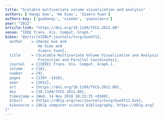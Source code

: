```yaml
---
title: "Scalable multivariate volume visualization and analysis"
authors: ['Hanqi Guo', 'He Xiao', 'Xiaoru Yuan']
authors-key: ['guohanqi', 'xiaohe', 'yuanxiaoru']
year: "2012"
article-link: "https://doi.org/10.1109/TVCG.2012.80"
venue: "IEEE Trans. Vis. Comput. Graph."
bibex: "@article{DBLP:journals/tvcg/GuoXY12,
  author    = {Hanqi Guo and
               He Xiao and
               Xiaoru Yuan},
  title     = {Scalable Multivariate Volume Visualization and Analysis Based on Dimension
               Projection and Parallel Coordinates},
  journal   = {{IEEE} Trans. Vis. Comput. Graph.},
  volume    = {18},
  number    = {9},
  pages     = {1397--1410},
  year      = {2012},
  url       = {https://doi.org/10.1109/TVCG.2012.80},
  doi       = {10.1109/TVCG.2012.80},
  timestamp = {Wed, 14 Nov 2018 10:22:15 +0100},
  biburl    = {https://dblp.org/rec/journals/tvcg/GuoXY12.bib},
  bibsource = {dblp computer science bibliography, https://dblp.org}
}"
---
```

